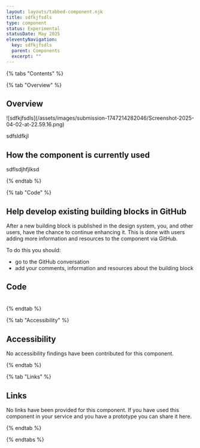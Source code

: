 ```yaml
---
layout: layouts/tabbed-component.njk
title: sdfkjfsdls
type: component
status: Experimental
statusDate: May 2025
eleventyNavigation:
  key: sdfkjfsdls
  parent: Components
  excerpt: ""
---
```


{% tabs "Contents" %}

{% tab "Overview" %}

## Overview

<div class="img-container">
  ![sdfkjfsdls](/assets/images/submission-1747214282046/Screenshot-2025-04-02-at-22.59.16.png)
</div>

sdfsldfkjl

## How the component is currently used

sdflsdjhfjlksd

{% endtab %}

{% tab "Code" %}

## Help develop existing building blocks in GitHub

After a new building block is published in the design system, you, and other users, have the chance to continue enhancing it. This is done with users adding more information and resources to the component via GitHub.

To do this you should:

- go to the GitHub conversation
- add your comments, information and resources about the building block

## Code



### 



<div class="app-example app-example-borders">

```html

```

</div>


{% endtab %}

{% tab "Accessibility" %}

## Accessibility

No accessibility findings have been contributed for this component.


{% endtab %}

{% tab "Links" %}

## Links

No links have been provided for this component. If you have used this component in your service and you have a prototype you can share it here.


{% endtab %}

{% endtabs %}
